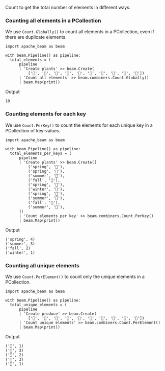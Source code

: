 Count to get the total number of elements in different ways.

### Counting all elements in a PCollection

We use ```Count.Globally()``` to count all elements in a PCollection, even if there are duplicate elements.

```
import apache_beam as beam

with beam.Pipeline() as pipeline:
  total_elements = (
      pipeline
      | 'Create plants' >> beam.Create(
          ['🍓', '🥕', '🥕', '🥕', '🍆', '🍆', '🍅', '🍅', '🍅', '🌽'])
      | 'Count all elements' >> beam.combiners.Count.Globally()
      | beam.Map(print))
```

Output

```
10
```

### Counting elements for each key

We use ```Count.PerKey()``` to count the elements for each unique key in a PCollection of key-values.

```
import apache_beam as beam

with beam.Pipeline() as pipeline:
  total_elements_per_keys = (
      pipeline
      | 'Create plants' >> beam.Create([
          ('spring', '🍓'),
          ('spring', '🥕'),
          ('summer', '🥕'),
          ('fall', '🥕'),
          ('spring', '🍆'),
          ('winter', '🍆'),
          ('spring', '🍅'),
          ('summer', '🍅'),
          ('fall', '🍅'),
          ('summer', '🌽'),
      ])
      | 'Count elements per key' >> beam.combiners.Count.PerKey()
      | beam.Map(print))
```

Output

```
('spring', 4)
('summer', 3)
('fall', 2)
('winter', 1)
```

### Counting all unique elements

We use ```Count.PerElement()``` to count only the unique elements in a PCollection.

```
import apache_beam as beam

with beam.Pipeline() as pipeline:
  total_unique_elements = (
      pipeline
      | 'Create produce' >> beam.Create(
          ['🍓', '🥕', '🥕', '🥕', '🍆', '🍆', '🍅', '🍅', '🍅', '🌽'])
      | 'Count unique elements' >> beam.combiners.Count.PerElement()
      | beam.Map(print))
```

Output

```
('🍓', 1)
('🥕', 3)
('🍆', 2)
('🍅', 3)
('🌽', 1)
```